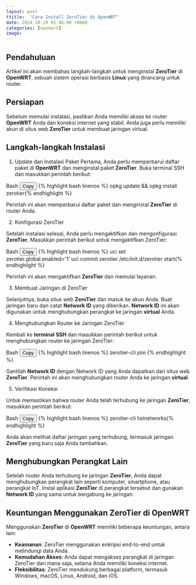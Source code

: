 ```yaml
---
layout: post
ttitle:  "Cara Install ZeroTier di OpenWRT"
date: 2024-10-29 05:46:00 +0800
categories: [openwrt]
image: 
---
```


## Pendahuluan

 Artikel ini akan membahas langkah-langkah untuk menginstal **ZeroTier** di **OpenWRT**, sebuah sistem operasi berbasis **Linux** yang dirancang untuk router.

## Persiapan

Sebelum memulai instalasi, pastikan Anda memiliki akses ke router **OpenWRT** Anda dan koneksi internet yang stabil. Anda juga perlu memiliki akun di situs web **ZeroTier** untuk membuat jaringan virtual.

## Langkah-langkah Instalasi

1. Update dan Instalasi Paket
Pertama, Anda perlu memperbarui daftar paket di **OpenWRT** dan menginstal paket **ZeroTier**. Buka terminal SSH dan masukkan perintah berikut:

<div class="code-block">Bash
  <button class="copy-button" onclick="copyCode(this)">Copy</button>
{% highlight bash linenos %}
opkg update && opkg install zerotier{% endhighlight %}
</div>

Perintah ini akan memperbarui daftar paket dan menginstal **ZeroTier** di router Anda.

2. Konfigurasi ZeroTier

Setelah instalasi selesai, Anda perlu mengaktifkan dan mengonfigurasi **ZeroTier**. Masukkan perintah berikut untuk mengaktifkan ZeroTier:

<div class="code-block">Bash
  <button class="copy-button" onclick="copyCode(this)">Copy</button>
{% highlight bash linenos %}
uci set zerotier.global.enabled='1'
uci commit zerotier
/etc/init.d/zerotier start{% endhighlight %}
</div>

Perintah ini akan mengaktifkan **ZeroTier** dan memulai layanan.

3. Membuat Jaringan di ZeroTier

Selanjutnya, buka situs web **ZeroTier** dan masuk ke akun Anda. Buat jaringan baru dan catat **Network ID** yang diberikan. **Network ID** ini akan digunakan untuk menghubungkan perangkat ke jaringan **virtual** Anda.

4. Menghubungkan Router ke Jaringan ZeroTier

Kembali ke **terminal SSH** dan masukkan perintah berikut untuk menghubungkan router ke jaringan ZeroTier:

<div class="code-block">Bash
  <button class="copy-button" onclick="copyCode(this)">Copy</button>
{% highlight bash linenos %}
zerotier-cli join <Network ID>{% endhighlight %}
</div>

Gantilah **Network ID** dengan Network ID yang Anda dapatkan dari situs web **ZeroTier**. Perintah ini akan menghubungkan router Anda ke jaringan **virtual**.

5. Verifikasi Koneksi

Untuk memastikan bahwa router Anda telah terhubung ke jaringan **ZeroTier**, masukkan perintah berikut:

<div class="code-block">Bash
  <button class="copy-button" onclick="copyCode(this)">Copy</button>
{% highlight bash linenos %}
zerotier-cli listnetworks{% endhighlight %}
</div>

Anda akan melihat daftar jaringan yang terhubung, termasuk jaringan **ZeroTier** yang baru saja Anda tambahkan.

## Menghubungkan Perangkat Lain

Setelah router Anda terhubung ke jaringan **ZeroTier**, Anda dapat menghubungkan perangkat lain seperti komputer, smartphone, atau perangkat IoT. Instal aplikasi **ZeroTier** di perangkat tersebut dan gunakan **Network ID** yang sama untuk bergabung ke jaringan.

## Keuntungan Menggunakan ZeroTier di OpenWRT

Menggunakan **ZeroTier** di **OpenWRT** memiliki beberapa keuntungan, antara lain:

- **Keamanan**: ZeroTier menggunakan enkripsi end-to-end untuk melindungi data Anda.
- **Kemudahan Akses**: Anda dapat mengakses perangkat di jaringan ZeroTier dari mana saja, selama Anda memiliki koneksi internet.
- **Fleksibilitas**: ZeroTier mendukung berbagai platform, termasuk Windows, macOS, Linux, Android, dan iOS.